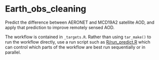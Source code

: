 # Earth_obs_cleaning

Predict the difference between AERONET and MCD19A2 satellite AOD, and apply that prediction to improve remotely sensed AOD.

The workflow is contained in `_targets.R`. Rather than using `tar_make()` to run the workflow directly, use a run script such as [R/run_predict.R](R/run_predict.R) which can control which parts of the workflow are best run sequentially or in parallel.
